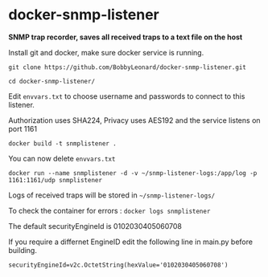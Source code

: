 # docker-snmp-listener

**SNMP trap recorder, saves all received traps to a text file on the host**

Install git and docker, make sure docker service is running.

`git clone https://github.com/BobbyLeonard/docker-snmp-listener.git`

`cd docker-snmp-listener/`

Edit `envvars.txt` to choose username and passwords to connect to this listener.

Authorization uses SHA224, Privacy uses AES192 and the service listens on port 1161

`docker build -t snmplistener .`

You can now delete `envvars.txt`

`docker run --name snmplistener -d -v ~/snmp-listener-logs:/app/log -p 1161:1161/udp snmplistener`

Logs of received traps will be stored in `~/snmp-listener-logs/`

To check the container for errors : `docker logs snmplistener`

The default securityEngineId is 0102030405060708

If you require a differnet EngineID edit the following line in main.py before building.

`securityEngineId=v2c.OctetString(hexValue='0102030405060708')`
